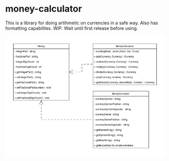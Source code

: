 # money-calculator
This is a library for doing artihmetic on currencies in a safe way.
Also has formatting capabilites. WIP. Wait until first release before using.

![UML class diagram](./uml-class-diagram.png)
